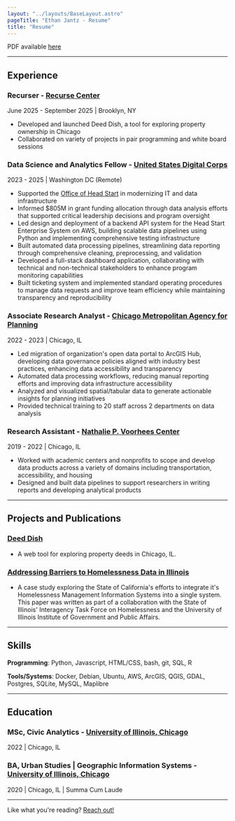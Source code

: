 ```yaml
---
layout: "../layouts/BaseLayout.astro"
pageTitle: "Ethan Jantz - Resume"
title: "Resume"
---
```


PDF available [here](https://raw.githubusercontent.com/EthanJantz/jantz.website/main/www/public/EJantz_20251003.pdf)

---

## Experience

### Recurser - [Recurse Center](https://recurse.com)

June 2025 - September 2025 | Brooklyn, NY

- Developed and launched Deed Dish, a tool for exploring property ownership in Chicago
- Collaborated on variety of projects in pair programming and white board sessions

### Data Science and Analytics Fellow - [United States Digital Corps](https://digitalcorps.gsa.gov/)

2023 - 2025 | Washington DC (Remote)

- Supported the [Office of Head Start](https://headstart.gov) in modernizing IT and data infrastructure
- Informed $805M in grant funding allocation through data analysis efforts that supported critical leadership decisions and program oversight
- Led design and deployment of a backend API system for the Head Start Enterprise System on AWS, building scalable data pipelines using Python and implementing comprehensive testing infrastructure
- Built automated data processing pipelines, streamlining data reporting through comprehensive cleaning, preprocessing, and validation
- Developed a full-stack dashboard application, collaborating with technical and non-technical stakeholders to enhance program monitoring capabilities
- Built ticketing system and implemented standard operating procedures to manage data requests and improve team efficiency while maintaining transparency and reproducibility

### Associate Research Analyst - [Chicago Metropolitan Agency for Planning](https://cmap.illinois.gov)

2022 - 2023 | Chicago, IL

- Led migration of organization's open data portal to ArcGIS Hub, developing data governance policies aligned with industry best practices, enhancing data accessibility and transparency
- Automated data processing workflows, reducing manual reporting efforts and improving data infrastructure accessibility
- Analyzed and visualized spatial/tabular data to generate actionable insights for planning initiatives
- Provided technical training to 20 staff across 2 departments on data analysis

### Research Assistant - [Nathalie P. Voorhees Center](https://voorheescenter.uic.edu/)

2019 - 2022 | Chicago, IL

- Worked with academic centers and nonprofits to scope and develop data products across a variety of domains including transportation, accessibility, and housing
- Designed and built data pipelines to support researchers in writing reports and developing analytical products

---

## Projects and Publications

### [Deed Dish](https://deeddish.com)

- A web tool for exploring property deeds in Chicago, IL.

### [Addressing Barriers to Homelessness Data in Illinois](https://papers.ssrn.com/sol3/papers.cfm?abstract_id=4487654)

- A case study exploring the State of California's efforts to integrate it's Homelessness Management Information Systems into a single system. This paper was written as part of a collaboration with the State of Illinois' Interagency Task Force on Homelessness and the University of Illinois Institute of Government and Public Affairs.

---

## Skills

**Programming**: Python, Javascript, HTML/CSS, bash, git, SQL, R

**Tools/Systems**: Docker, Debian, Ubuntu, AWS, ArcGIS, QGIS, GDAL, Postgres, SQLite, MySQL, Maplibre

---

## Education

### MSc, Civic Analytics - [University of Illinois, Chicago](https://cuppa.uic.edu/)

2022 | Chicago, IL

### BA, Urban Studies | Geographic Information Systems - [University of Illinois, Chicago](https://cuppa.uic.edu/)

2020 | Chicago, IL | Summa Cum Laude

---

Like what you're reading? [Reach out!](mailto:ethan@jantz.website)

